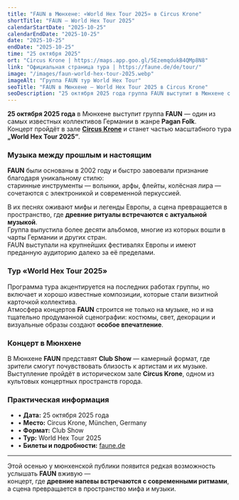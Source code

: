 ```yaml
---
title: "FAUN в Мюнхене: «World Hex Tour 2025» в Circus Krone"
shortTitle: "FAUN — World Hex Tour 2025"
calendarStartDate: "2025-10-25"
calendarEndDate: "2025-10-25"
date: "2025-10-25"
endDate: "2025-10-25"
time: "25 октября 2025"
ort: "Circus Krone | https://maps.app.goo.gl/5EzemqdukB4QMp8N8"
link: "Официальная страница тура | https://faune.de/de/tour/"
image: "/images/faun-world-hex-tour-2025.webp"
imageAlt: "Группа FAUN тур World Hex Tour"
seoTitle: "FAUN в Мюнхене — World Hex Tour 2025 в Circus Krone"
seoDescription: "25 октября 2025 года группа FAUN выступит в Мюнхене с концертом в Circus Krone в рамках тура World Hex Tour 2025. Pagan Folk, старинные инструменты и современная сцена."
---
```


**25 октября 2025 года** в Мюнхене выступит группа **FAUN** — один из самых известных коллективов Германии в жанре **Pagan Folk**.  
Концерт пройдёт в зале [**Circus Krone**](https://munchen-vesti.de/ru/places/sehenswerte-orte/circus-krone-munchen) и станет частью масштабного тура **„World Hex Tour 2025“**.

### Музыка между прошлым и настоящим

**FAUN** были основаны в 2002 году и быстро завоевали признание благодаря уникальному стилю:  
старинные инструменты — волынки, арфы, флейты, колёсная лира — сочетаются с электроникой и современной перкуссией.  

В их песнях оживают мифы и легенды Европы, а сцена превращается в пространство, где **древние ритуалы встречаются с актуальной музыкой**.  
Группа выпустила более десяти альбомов, многие из которых вошли в чарты Германии и других стран.  
FAUN выступали на крупнейших фестивалях Европы и имеют преданную аудиторию далеко за её пределами.

### Тур «World Hex Tour 2025»

Программа тура акцентируется на последних работах группы, но включает и хорошо известные композиции, которые стали визитной карточкой коллектива.  
Атмосфера концертов **FAUN** строится не только на музыке, но и на тщательно продуманной сценографии: костюмы, свет, декорации и визуальные образы создают **особое впечатление**.

### Концерт в Мюнхене

В Мюнхене **FAUN** представят **Club Show** — камерный формат, где зрители смогут почувствовать близость к артистам и их музыке.  
Выступление пройдёт в историческом зале **Circus Krone**, одном из культовых концертных пространств города.

### Практическая информация

- • **Дата:** 25 октября 2025 года  
- • **Место:** Circus Krone, München, Germany  
- • **Формат:** Club Show  
- • **Тур:** World Hex Tour 2025  
- • **Билеты и подробности:** [faune.de](https://faune.de/de/tour/)  

---

Этой осенью у мюнхенской публики появится редкая возможность услышать **FAUN** вживую —  
концерт, где **древние напевы встречаются с современными ритмами**, а сцена превращается в пространство мифа и музыки.
